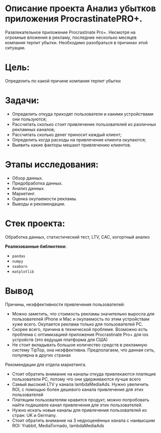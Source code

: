 # Описание проекта Анализ убытков приложения ProcrastinatePRO+.

Развлекательное приложение Procrastinate Pro+. Несмотря на огромные вложения в рекламу, последние несколько месяцев компания терпит убытки. Необходимо разобраться в причинах этой ситуации.

# Цель:
Определить  по какой причине компания терпит убытки

# Задачи:
-   Определить откуда приходят пользователи и какими устройствами они пользуются;
-  Рассчитать  сколько стоит привлечение пользователей из различных рекламных каналов;
-   Рассчитать сколько денег приносит каждый клиент;
-   Определить когда расходы на привлечение клиента окупаются;
-   Выявить какие факторы мешают привлечению клиентов.
  
# Этапы исследования:
-  Обзор данных.
- Предобработка данных.
- Анализ данных.
- Маркетинг.
- Оценка окупаемости рекламы.
- Выводы и рекомендации.

# Стек проекта:
 Обработка данных, статистический тест, LTV, CAC, когортный анализ
  
**Реализованные  библиотеки:**

-   `pandas`
-   `numpy`
-   `seaborn`
-   `matplotlib`

# Вывод

Причины, неэффективности привлечения пользователей:

- Можно заметить, что стоимость рекламы значительно выросла для пользователей iPhone и Mac и окупаемость по этим устройствам хуже всего. Окупается реклама только для пользователей PC.
-   Скорее всего, причина в технической проблеме. Возможно есть проблема с оптимизацией приложения Procrastinate Pro+ для ios устройств (это ведущая платформа для США)  
-   Не стоит вкладывать большое количество средств в рекламную систему TipTop, она неэффективна. Предполагаем, что данная сеть, популярна в других странах
    
Рекомендации для отдела маркетинга.

-   Стоит обратить внимание на каналы откуда привлекаются платящие пользователи PC, потому что они удерживаются лучше всего
-   Самый высокий LTV у канала lambdaMediaAds. Нужно увеличить ROI, с помощью более дешевого канала привлечения для этих пользователей
- Платящим пользователям нравится продукт, можно попробовать найти подешевле канал привлечения для этих пользователей. 
- Нужно искать новые каналы для привлечения пользователей из стран: UK и Germany. 
- Стоит обратить внимание на 3 недооценённых канала с наивысшим ROI: Yrabbit, MediaTornado, lambdaMediaAds

